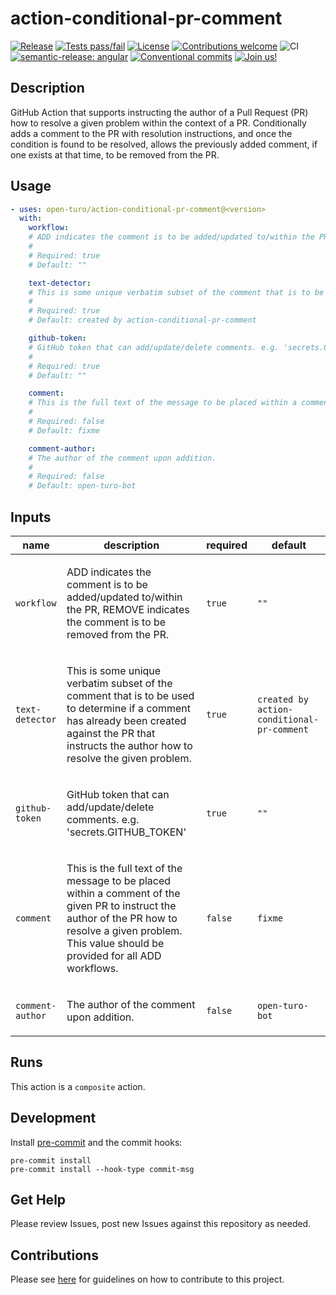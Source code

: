 # action-conditional-pr-comment

[![Release](https://img.shields.io/github/v/release/open-turo/action-renovate)](https://github.com/open-turo/eslint-config-typescript/releases/)
[![Tests pass/fail](https://img.shields.io/github/actions/workflow/status/open-turo/action-renovate/ci.yaml)](https://github.com/open-turo/action-renovate/actions/)
[![License](https://img.shields.io/github/license/open-turo/action-renovate)](./LICENSE)
[![Contributions welcome](https://img.shields.io/badge/contributions-welcome-brightgreen.svg)](https://github.com/dwyl/esta/issues)
![CI](https://github.com/open-turo/action-renovate/actions/workflows/release.yaml/badge.svg)
[![semantic-release: angular](https://img.shields.io/badge/semantic--release-angular-e10079?logo=semantic-release)](https://github.com/semantic-release/semantic-release)
[![Conventional commits](https://img.shields.io/badge/conventional%20commits-1.0.2-%23FE5196?logo=conventionalcommits&logoColor=white)](https://conventionalcommits.org)
[![Join us!](https://img.shields.io/badge/Turo-Join%20us%21-593CFB.svg)](https://turo.com/jobs)

<!-- prettier-ignore-start -->

<!-- action-docs-description source="action.yaml" -->
## Description

GitHub Action that supports instructing the author of a Pull Request (PR) how to resolve a given problem within the context of a PR. Conditionally adds a comment to the PR with resolution instructions, and once the condition is found to be resolved, allows the previously added comment, if one exists at that time, to be removed from the PR.
<!-- action-docs-description source="action.yaml" -->

<!-- action-docs-usage source="action.yaml" project="open-turo/action-conditional-pr-comment" version="<version>" -->
## Usage

```yaml
- uses: open-turo/action-conditional-pr-comment@<version>
  with:
    workflow:
    # ADD indicates the comment is to be added/updated to/within the PR, REMOVE indicates the comment is to be removed from the PR.
    #
    # Required: true
    # Default: ""

    text-detector:
    # This is some unique verbatim subset of the comment that is to be used to determine if a comment has already been created against the PR that instructs the author how to resolve the given problem.
    #
    # Required: true
    # Default: created by action-conditional-pr-comment

    github-token:
    # GitHub token that can add/update/delete comments. e.g. 'secrets.GITHUB_TOKEN'
    #
    # Required: true
    # Default: ""

    comment:
    # This is the full text of the message to be placed within a comment of the given PR to instruct the author of the PR how to resolve a given problem. This value should be provided for all ADD workflows.
    #
    # Required: false
    # Default: fixme

    comment-author:
    # The author of the comment upon addition.
    #
    # Required: false
    # Default: open-turo-bot
```
<!-- action-docs-usage source="action.yaml" project="open-turo/action-conditional-pr-comment" version="<version>" -->

<!-- action-docs-inputs source="action.yaml" -->
## Inputs

| name | description | required | default |
| --- | --- | --- | --- |
| `workflow` | <p>ADD indicates the comment is to be added/updated to/within the PR, REMOVE indicates the comment is to be removed from the PR.</p> | `true` | `""` |
| `text-detector` | <p>This is some unique verbatim subset of the comment that is to be used to determine if a comment has already been created against the PR that instructs the author how to resolve the given problem.</p> | `true` | `created by action-conditional-pr-comment` |
| `github-token` | <p>GitHub token that can add/update/delete comments. e.g. 'secrets.GITHUB_TOKEN'</p> | `true` | `""` |
| `comment` | <p>This is the full text of the message to be placed within a comment of the given PR to instruct the author of the PR how to resolve a given problem. This value should be provided for all ADD workflows.</p> | `false` | `fixme` |
| `comment-author` | <p>The author of the comment upon addition.</p> | `false` | `open-turo-bot` |
<!-- action-docs-inputs source="action.yaml" -->

<!-- action-docs-outputs source="action.yaml" -->

<!-- action-docs-outputs source="action.yaml" -->

<!-- action-docs-runs source="action.yaml" -->
## Runs

This action is a `composite` action.
<!-- action-docs-runs source="action.yaml" -->

<!-- prettier-ignore-end -->

## Development

Install [pre-commit](https://pre-commit.com/) and the commit hooks:

```shell
pre-commit install
pre-commit install --hook-type commit-msg
```

## Get Help

Please review Issues, post new Issues against this repository as needed.

## Contributions

Please see [here](https://github.com/open-turo/contributions) for guidelines on
how to contribute to this project.

